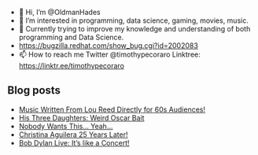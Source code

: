 - 👋 Hi, I’m @OldmanHades
- 👀 I’m interested in programming, data science, gaming, movies, music.
- 🌱 Currently trying to improve my knowledge and understanding of both programming and Data Science.
- https://bugzilla.redhat.com/show_bug.cgi?id=2002083
- 📫 How to reach me Twitter @timothypecoraro
Linktree: https://linktr.ee/timothypecoraro

## Blog posts
<!-- BLOG-POST-LIST:START -->
- [Music Written From Lou Reed Directly for 60s Audiences!](https://rocknheavy.net/music-written-from-lou-reed-directly-for-60s-audiences-1f28c399ee92?source=rss-5097f5c9b801------2)
- [His Three Daughters: Weird Oscar Bait](https://medium.com/@timothypecoraro/his-three-daughters-weird-oscar-bait-3c70134916f6?source=rss-5097f5c9b801------2)
- [Nobody Wants This… Yeah…](https://medium.com/@timothypecoraro/nobody-wants-this-yeah-7ade4c79d616?source=rss-5097f5c9b801------2)
- [Christina Aguilera 25 Years Later!](https://medium.com/@timothypecoraro/christina-aguilera-25-years-later-9920de7ce56b?source=rss-5097f5c9b801------2)
- [Bob Dylan Live: It’s like a Concert!](https://medium.com/@timothypecoraro/bob-dylan-live-its-like-a-concert-ae5ae3f11b3d?source=rss-5097f5c9b801------2)
<!-- BLOG-POST-LIST:END -->
